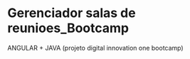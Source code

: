 # Gerenciador salas de reunioes_Bootcamp
ANGULAR + JAVA  (projeto digital innovation one bootcamp)

